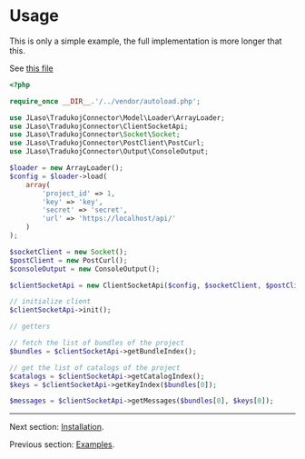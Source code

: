 # Usage

This is only a simple example, the full implementation is more longer that this.

See [this file](https://github.com/jlaso/tradukoj-connector/blob/master/examples/simple.php)

```php
<?php

require_once __DIR__.'/../vendor/autoload.php';

use JLaso\TradukojConnector\Model\Loader\ArrayLoader;
use JLaso\TradukojConnector\ClientSocketApi;
use JLaso\TradukojConnector\Socket\Socket;
use JLaso\TradukojConnector\PostClient\PostCurl;
use JLaso\TradukojConnector\Output\ConsoleOutput;

$loader = new ArrayLoader();
$config = $loader->load(
    array(
        'project_id' => 1,
        'key' => 'key',
        'secret' => 'secret',
        'url' => 'https://localhost/api/'
    )
);

$socketClient = new Socket();
$postClient = new PostCurl();
$consoleOutput = new ConsoleOutput();

$clientSocketApi = new ClientSocketApi($config, $socketClient, $postClient, $consoleOutput, true);

// initialize client
$clientSocketApi->init();

// getters

// fetch the list of bundles of the project
$bundles = $clientSocketApi->getBundleIndex();

// get the list of catalogs of the project
$catalogs = $clientSocketApi->getCatalogIndex();
$keys = $clientSocketApi->getKeyIndex($bundles[0]);

$messages = $clientSocketApi->getMessages($bundles[0], $keys[0]);
```


***

Next section: [Installation](https://github.com/jlaso/tradukoj-connector/blob/master/doc/tests.md).

Previous section: [Examples](https://github.com/jlaso/tradukoj-connector/blob/master/doc/installation.md).

